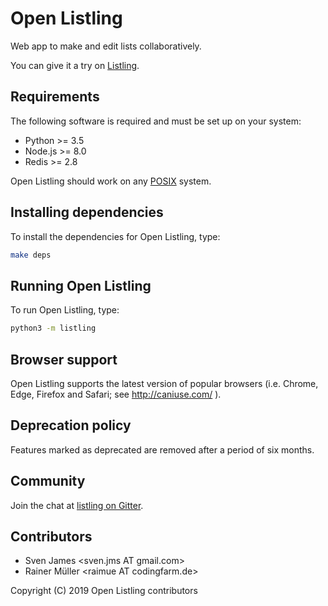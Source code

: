 # Open Listling

Web app to make and edit lists collaboratively.

You can give it a try on [Listling](https://listling.org/).

## Requirements

The following software is required and must be set up on your system:

* Python >= 3.5
* Node.js >= 8.0
* Redis >= 2.8

Open Listling should work on any [POSIX](https://en.wikipedia.org/wiki/POSIX) system.

## Installing dependencies

To install the dependencies for Open Listling, type:

```sh
make deps
```

## Running Open Listling

To run Open Listling, type:

```sh
python3 -m listling
```

## Browser support

Open Listling supports the latest version of popular browsers (i.e. Chrome, Edge, Firefox and
Safari; see http://caniuse.com/ ).

## Deprecation policy

Features marked as deprecated are removed after a period of six months.

## Community

Join the chat at [listling on Gitter](https://gitter.im/listling/community).

## Contributors

* Sven James &lt;sven.jms AT gmail.com>
* Rainer Müller &lt;raimue AT codingfarm.de>

Copyright (C) 2019 Open Listling contributors
